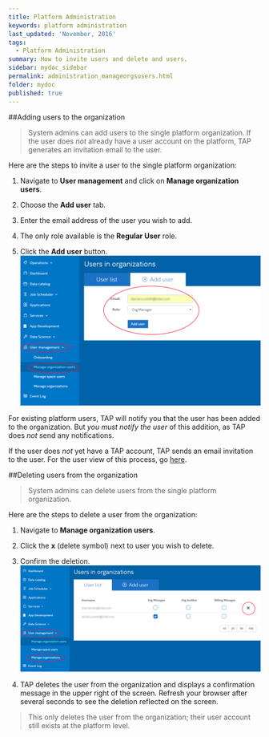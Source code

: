 ```yaml
---
title: Platform Administration
keywords: platform administration
last_updated: 'November, 2016'
tags:
  - Platform Administration
summary: How to invite users and delete and users. 
sidebar: mydoc_sidebar
permalink: administration_manageorgsusers.html
folder: mydoc
published: true
---
```


##Adding users to the organization

> System admins can add users to the single platform organization. If the user does *not* already have a user account on the platform, TAP generates an invitation email to the user.

Here are the steps to invite a user to the single platform organization: 

1. Navigate to **User management** and click on **Manage organization users**.

2. Choose the **Add user** tab.

3. Enter the email address of the user you wish to add.

4. The only role available is the **Regular User** role.

5. Click the **Add user** button.
![](/images/Add_User_v7_Crpd.png)

For existing platform users, TAP will notify you that the user has been added to the organization. But *you must notify the user* of this addition, as TAP does *not* send any notifications.

If the user does *not* yet have a TAP account, TAP sends an email invitation to the user. For the user view of this process, go [here](/Account-Access/acctaccess_accessing.md).

##Deleting users from the organization

> System admins can delete users from the single platform organization.

Here are the steps to delete a user from the organization:

1. Navigate to **Manage organization users**.

2. Click the **x** (delete symbol) next to user you wish to delete.

3. Confirm the deletion.
![](/images/Delete_User_Organization_v7_Crpd.png)

4. TAP deletes the user from the organization and displays a confirmation message in the upper right of the screen. Refresh your browser after several seconds to see the deletion reflected on the screen.

>This only deletes the user from the organization; their user account still exists at the platform level.
